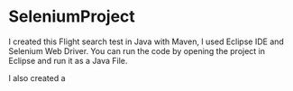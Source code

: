 # SeleniumProject


I created this Flight search test in Java with Maven,  I used Eclipse IDE and Selenium Web Driver. 
You can run the code by opening the project in Eclipse and run it as a Java File. 

I also created a

